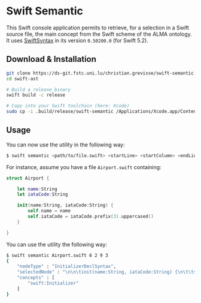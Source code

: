 # Swift Semantic

This Swift console application permits to retrieve, for a selection in a Swift source file, the main concept from the Swift scheme of the ALMA ontology. It uses [SwiftSyntax](https://github.com/apple/swift-syntax) in its version `0.50200.0` (for Swift 5.2).

## Download & Installation

```bash
git clone https://ds-git.fstc.uni.lu/christian.grevisse/swift-semantic.git
cd swift-ast

# Build a release binary
swift build -c release

# Copy into your Swift toolchain (here: Xcode)
sudo cp -i .build/release/swift-semantic /Applications/Xcode.app/Contents/Developer/Toolchains/XcodeDefault.xctoolchain/usr/bin
```

## Usage

You can now use the utility in the following way:

```bash
$ swift semantic <path/to/file.swift> <startLine> <startColumn> <endLine> <endColumn>
```

For instance, assume you have a file `Airport.swift` containing:

```swift
struct Airport {

	let name:String
	let iataCode:String

	init(name:String, iataCode:String) {
		self.name = name
		self.iataCode = iataCode.prefix(3).uppercased()
	}

}
```

You can use the utility the following way:

```bash
$ swift semantic Airport.swift 6 2 9 3
{
	"nodeType" : "InitializerDeclSyntax",
	"selectedNode" : "\n\n\tinit(name:String, iataCode:String) {\n\t\tself.name = name\n\t\tself.iataCode = iataCode.prefix(3).uppercased()\n\t}",
	"concepts" : [
		"swift:Initializer"
	]
}
```
